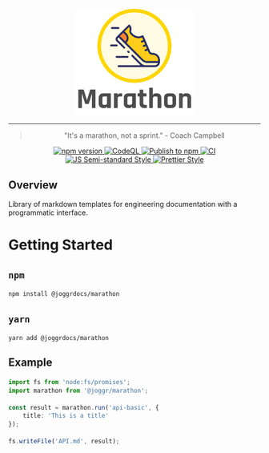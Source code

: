 <div>
    <p align="center">
        <img src="/logo.png" align="center" width="240" />
    </p>
    <hr>
    <blockquote align="center">
        "It's a marathon, not a sprint." - Coach Campbell
    </blockquote>
</div>

<p align="center">
  <a href="https://badge.fury.io/js/@joggr%2Fmarathon">
    <img src="https://badge.fury.io/js/@joggr%2Fmarathon.svg" alt="npm version">
  </a>
  <a href="https://github.com/joggrdocs/marathon/actions/workflows/github-code-scanning/codeql">
    <img alt="CodeQL" src="https://github.com/joggrdocs/marathon/actions/workflows/github-code-scanning/codeql/badge.svg">
  </a>
  <a href="https://github.com/joggrdocs/marathon/actions/workflows/npm-publish.yaml">
    <img alt="Publish to npm" src="https://github.com/joggrdocs/marathon/actions/workflows/npm-publish.yaml/badge.svg">
  </a>
  <a href="https://github.com/joggrdocs/marathon/actions/workflows/ci.yaml">
    <img alt="CI" src="https://github.com/joggrdocs/marathon/actions/workflows/ci.yaml/badge.svg">
  </a>
  <br/>
  <a href="https://github.com/standard/semistandard">
    <img alt="JS Semi-standard Style" src="https://img.shields.io/badge/code%20style-semistandard-brightgreen.svg">
  </a>
  <a href="https://github.com/prettier/prettier">
    <img alt="Prettier Style" src="https://img.shields.io/badge/code_style-prettier-ff69b4.svg?style=flat-square">
  </a>
</p>

## Overview

Library of markdown templates for engineering documentation with a programmatic interface.

# Getting Started

## `npm`

```shell
npm install @joggrdocs/marathon
```

## `yarn`

```shell
yarn add @joggrdocs/marathon
```

## Example

```typescript
import fs from 'node:fs/promises';
import marathon from '@joggr/marathon';

const result = marathon.run('api-basic', {
    title: 'This is a title'
});

fs.writeFile('API.md', result);
```

